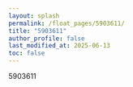 ```yaml
---
layout: splash
permalink: /float_pages/5903611/
title: "5903611"
author_profile: false
last_modified_at: 2025-06-13
toc: false
---
```

 
5903611
